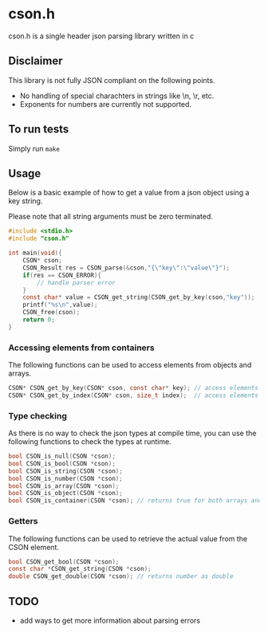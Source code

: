 # cson.h
cson.h is a single header json parsing library written in c

## Disclaimer

This library is not fully JSON compliant on the following points.
- No handling of special charachters in strings like \n, \r, etc.
- Exponents for numbers are currently not supported.

## To run tests

Simply run `make`

## Usage

Below is a basic example of how to get a value from a json object using a key string.

Please note that all string arguments must be zero terminated.

```C
#include <stdio.h>
#include "cson.h"

int main(void){
	CSON* cson;
	CSON_Result res = CSON_parse(&cson,"{\"key\":\"value\"}");
	if(res == CSON_ERROR){
		// handle parser error
	}
	const char* value = CSON_get_string(CSON_get_by_key(cson,"key"));
	printf("%s\n",value);
	CSON_free(cson);
	return 0;
}
```

### Accessing elements from containers

The following functions can be used to access elements from objects and arrays.

```C
CSON* CSON_get_by_key(CSON* cson, const char* key); // access elements from objects
CSON* CSON_get_by_index(CSON* cson, size_t index);  // access elements from arrays
```

### Type checking

As there is no way to check the json types at compile time, you can use the following functions to check the types at runtime.

```C
bool CSON_is_null(CSON *cson);
bool CSON_is_bool(CSON *cson);
bool CSON_is_string(CSON *cson);
bool CSON_is_number(CSON *cson);
bool CSON_is_array(CSON *cson);
bool CSON_is_object(CSON *cson);
bool CSON_is_container(CSON *cson); // returns true for both arrays and objects
```

### Getters

The following functions can be used to retrieve the actual value from the CSON element.

```C
bool CSON_get_bool(CSON *cson);
const char *CSON_get_string(CSON *cson);
double CSON_get_double(CSON *cson); // returns number as double
```

## TODO

- add ways to get more information about parsing errors

